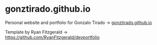 # gonztirado.github.io
Personal website and portfolio for Gonzalo Tirado -> [gonztirado.github.io](http://gonztirado.github.io)

Template by Ryan Fitzgerald -> https://github.com/RyanFitzgerald/devportfolio